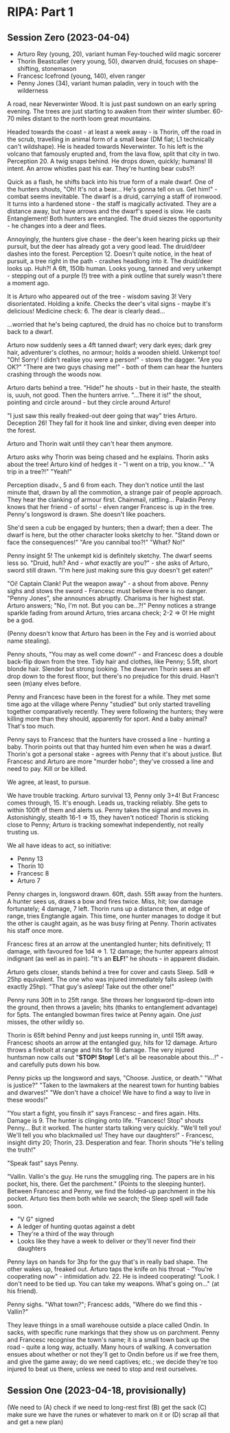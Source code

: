# RIPA: Part 1
## Session Zero (2023-04-04)

* Arturo Rey (young, 20), variant human Fey-touched wild magic sorcerer
* Thorin Beastcaller (very young, 50), dwarven druid, focuses on shape-shifting, stonemason
* Francesc Icefrond (young, 140), elven ranger
* Penny Jones (34), variant human paladin, very in touch with the wilderness

A road, near Neverwinter Wood. It is just past sundown on an early spring evening. The trees are just starting to awaken from their winter slumber. 60-70 miles distant to the north loom great mountains.

Headed towards the coast - at least a week away - is Thorin, off the road in the scrub, travelling in animal form of a small bear (DM fiat; L1 technically can't wildshape). He is headed towards Neverwinter. To his left is the volcano that famously erupted and, from the lava flow, split that city in two. Perception 20. A twig snaps behind. He drops down, quickly; humans! Ill intent. An arrow whistles past his ear. They're hunting bear cubs?!

Quick as a flash, he shifts back into his true form of a male dwarf. One of the hunters shouts, "Oh! It's not a bear... He's gonna tell on us. Get him!" - combat seems inevitable. The dwarf is a druid, carrying a staff of ironwood. It turns into a hardened stone - the staff is magically activated. They are a distance away, but have arrows and the dwarf's speed is slow. He casts Entanglement! Both hunters are entangled. The druid siezes the opportunity - he changes into a deer and flees.

Annoyingly, the hunters give chase - the deer's keen hearing picks up their pursuit, but the deer has already got a very good lead. The druid/deer dashes into the forest. Perception 12. Doesn't quite notice, in the heat of pursuit, a tree right in the path - crashes headlong into it. The druid/deer looks up. Huh?! A 6ft, 150lb human. Looks young, tanned and very unkempt - stepping out of a purple (!) tree with a pink outline that surely wasn't there a moment ago.

It is Arturo who appeared out of the tree - wisdom saving 3! Very disorientated. Holding a knife. Checks the deer's vital signs - maybe it's delicious! Medicine check: 6. The dear is clearly dead...

...worried that he's being captured, the druid has no choice but to transform back to a dwarf.

Arturo now suddenly sees a 4ft tanned dwarf; very dark eyes; dark grey hair, adventurer's clothes, no armour; holds a wooden shield. Unkempt too! "Oh! Sorry! I didn't realise you were a person!" - stows the dagger. "Are you OK?" "There are two guys chasing me!" - both of them can hear the hunters crashing through the woods now.

Arturo darts behind a tree. "Hide!" he shouts - but in their haste, the stealth is, uuuh, not good. Then the hunters arrive. "...There it is!" the shout, pointing and circle around - but they circle around Arturo!

"I just saw this really freaked-out deer going that way" tries Arturo. Deception 26! They fall for it hook line and sinker, diving even deeper into the forest.

Arturo and Thorin wait until they can't hear them anymore.

Arturo asks why Thorin was being chased and he explains. Thorin asks about the tree! Arturo kind of hedges it - "I went on a trip, you know..." "A trip in a tree?!" "Yeah!"

Perception disadv., 5 and 6 from each. They don't notice until the last minute that, drawn by all the commotion, a strange pair of people approach. They hear the clanking of armour first. Chainmail, rattling... Paladin Penny knows that her friend - of sorts! - elven ranger Francesc is up in the tree. Penny's longsword is drawn. She doesn't like poachers.

She'd seen a cub be engaged by hunters; then a dwarf; then a deer. The dwarf is here, but the other character looks sketchy to her. "Stand down or face the consequences!" "Are you cannibal too?!" "What? No!"

Penny insight 5! The unkempt kid is definitely sketchy. The dwarf seems less so. "Druid, huh? And - *what* exactly are you?" - she asks of Arturo, sword still drawn. "I'm here just making sure this guy doesn't get eaten!"

"Oi! Captain Clank! Put the weapon away" - a shout from above. Penny sighs and stows the sword - Francesc must believe there is no danger. "Penny Jones", she announces abruptly. Charisma is her highest stat. Arturo answers; "No, I'm not. But you can be...?!" Penny notices a strange sparkle fading from around Arturo, tries arcana check; 2-2 => 0! He might be a god.

(Penny doesn't know that Arturo has been in the Fey and is worried about name stealing).

Penny shouts, "You may as well come down!" - and Francesc does a double back-flip down from the tree. Tidy hair and clothes, like Penny; 5.5ft, short blonde hair. Slender but strong looking. The dwarven Thorin sees an elf drop down to the forest floor, but there's no prejudice for this druid. Hasn't seen (m)any elves before.

Penny and Francesc have been in the forest for a while. They met some time ago at the village where Penny "studied" but only started travelling together comparatively recently. They were following the hunters; they were killing more than they should, apparently for sport. And a baby animal? That's too much.

Penny says to Francesc that the hunters have crossed a line - hunting a baby. Thorin points out that thay hunted him even when he was a dwarf. Thorin's got a personal stake - agrees with Penny that it's about justice. But Francesc and Arturo are more "murder hobo"; they've crossed a line and need to pay. Kill or be killed.

We agree, at least, to pursue.

We have trouble tracking. Arturo survival 13, Penny only 3+4! But Francesc comes through, 15. It's enough. Leads us, tracking reliably. She gets to within 100ft of them and alerts us. Penny takes the signal and moves in. Astonishingly, stealth 16-1 => 15, they haven't noticed! Thorin is sticking close to Penny; Arturo is tracking somewhat independently, not really trusting us.

We all have ideas to act, so initiative:

* Penny 13
* Thorin 10
* Francesc 8
* Arturo 7

Penny charges in, longsword drawn. 60ft, dash. 55ft away from the hunters. A hunter sees us, draws a bow and fires twice. Miss, hit; low damage fortunately; 4 damage, 7 left. Thorin runs up a distance then, at edge of range, tries Engtangle again. This time, one hunter manages to dodge it but the other is caught again, as he was busy firing at Penny. Thorin activates his staff once more.

Francesc fires at an arrow at the unentangled hunter; hits definitively; 11 damage, with favoured foe 1d4 => 1. 12 damage; the hunter appears almost indignant (as well as in pain). "It's an **ELF!**" he shouts - in apparent disdain.

Arturo gets closer, stands behind a tree for cover and casts Sleep. 5d8 => 25hp equivalent. The one who was injured immediately falls asleep (with exactly 25hp). "That guy's asleep! Take out the other one!"

Penny runs 30ft in to 25ft range. She throws her longsword tip-down into the ground, then throws a javelin; hits (thanks to entanglement advantage) for 5pts. The entangled bowman fires twice at Penny again. One *just* misses, the other wildly so.

Thorin is 65ft behind Penny and just keeps running in, until 15ft away. Francesc shoots an arrow at the entangled guy, hits for 12 damage. Arturo throws a firebolt at range and hits for 18 damage. The very injured huntsman now calls out "**STOP! Stop!** Let's all be reasonable about this...!" - and carefully puts down his bow.

Penny picks up the longsword and says, "Choose. Justice, or death." "What is justice?" "Taken to the lawmakers at the nearest town for hunting babies and dwarves!" "We don't have a choice! We have to find a way to live in these woods!"

"You start a fight, you finsih it" says Francesc - and fires again. Hits. Damage is 9. The hunter is clinging onto life. "Francesc! Stop" shouts Penny... But it worked. The hunter starts talking very quickly. "We'll tell you! We'll tell you who blackmailed us! They have our daughters!" - Francesc, insight dirty 20; Thorin, 23. Desperation and fear. Thorin shouts "He's telling the truth!"

"Speak fast" says Penny.

"Vallin. Vallin's the guy. He runs the smuggling ring. The papers are in his pocket, his, there. Get the parchment." (Points to the sleeping hunter). Between Francesc and Penny, we find the folded-up parchment in the his pocket. Arturo ties them both while we search; the Sleep spell will fade soon.

* "V G" signed
* A ledger of hunting quotas against a debt
* They're a third of the way through
* Looks like they have a week to deliver or they'll never find their daughters

Penny lays on hands for 3hp for the guy that's in really bad shape. The other wakes up, freaked out. Arturo taps the knife on his throat - "You're cooperating now" - intimidation adv. 22. He is indeed cooperating! "Look. I don't need to be tied up. You can take my weapons. What's going on..." (at his friend).

Penny sighs. "What town?"; Francesc adds, "Where do we find this - Vallin?"

They leave things in a small warehouse outside a place called Ondin. In sacks, with specific rune markings that they show us on parchment. Penny and Francesc recognise the town's name; it is a small town back up the road - quite a long way, actually. Many hours of walking. A conversation ensues about whether or not they'll get to Ondin before us if we free them, and give the game away; do we need captives; etc.; we decide they're too injured to beat us there, unless we need to stop and rest ourselves.



## Session One (2023-04-18, provisionally)

(We need to (A) check if we need to long-rest first (B) get the sack (C) make sure we have the runes or whatever to mark on it or (D) scrap all that and get a new plan)
